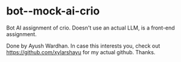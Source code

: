 # bot--mock-ai-crio
Bot AI assignment of crio. Doesn't use an actual LLM, is a front-end assignment.

Done by Ayush Wardhan. In case this interests you, check out https://github.com/xylarshayu for my actual github. Thanks.
